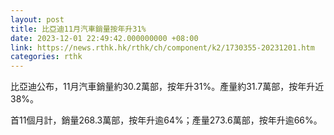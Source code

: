 ```yaml
---
layout: post
title: 比亞迪11月汽車銷量按年升31%
date: 2023-12-01 22:49:42.000000000 +08:00
link: https://news.rthk.hk/rthk/ch/component/k2/1730355-20231201.htm
categories: rthk
---
```


比亞迪公布，11月汽車銷量約30.2萬部，按年升31%。產量約31.7萬部，按年升近38%。

首11個月計，銷量268.3萬部，按年升逾64%；產量273.6萬部，按年升逾66%。
